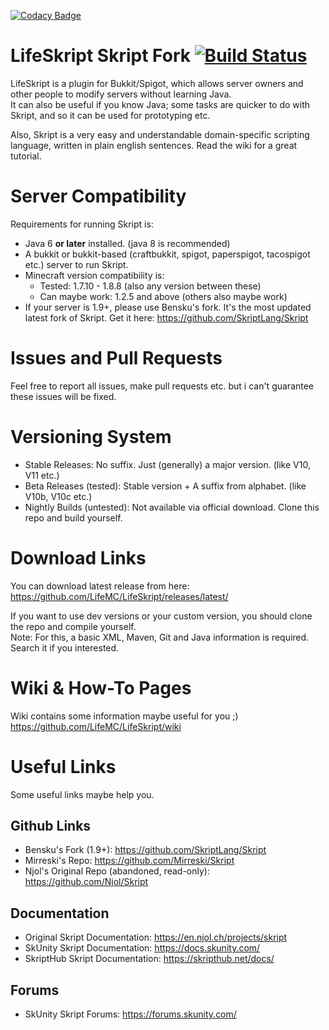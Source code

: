 [![Codacy Badge](https://api.codacy.com/project/badge/Grade/42c5db206def479d8b31f8430203034f)](https://app.codacy.com/app/TheDGOfficial/LifeSkript?utm_source=github.com&utm_medium=referral&utm_content=LifeMC/LifeSkript&utm_campaign=Badge_Grade_Dashboard)
# LifeSkript Skript Fork [![Build Status](https://travis-ci.org/LifeMC/LifeSkript.svg?branch=master)](https://travis-ci.org/LifeMC/LifeSkript)
LifeSkript is a plugin for Bukkit/Spigot, which allows server owners and other people to modify servers without learning Java.<br />
It can also be useful if you know Java; some tasks are quicker to do with Skript, and so it can be used for prototyping etc.

Also, Skript is a very easy and understandable domain-specific scripting language, written in plain english sentences. Read the wiki for a great tutorial.

# Server Compatibility
Requirements for running Skript is:
- Java 6 **or later** installed. (java 8 is recommended)
- A bukkit or bukkit-based (craftbukkit, spigot, paperspigot, tacospigot etc.) server to run Skript.
- Minecraft version compatibility is:
  - Tested: 1.7.10 - 1.8.8 (also any version between these)
  - Can maybe work: 1.2.5 and above (others also maybe work)
- If your server is 1.9+, please use Bensku's fork. It's the most updated latest fork of Skript. Get it here: https://github.com/SkriptLang/Skript

# Issues and Pull Requests
Feel free to report all issues, make pull requests etc. but i can't guarantee these issues will be fixed.

# Versioning System
* Stable Releases: No suffix. Just (generally) a major version. (like V10, V11 etc.)
* Beta Releases (tested): Stable version + A suffix from alphabet. (like V10b, V10c etc.)
* Nightly Builds (untested): Not available via official download. Clone this repo and build yourself.

# Download Links
You can download latest release from here:<br />
https://github.com/LifeMC/LifeSkript/releases/latest/

If you want to use dev versions or your custom version, you should clone the repo and compile yourself.<br />
Note: For this, a basic XML, Maven, Git and Java information is required. Search it if you interested.

# Wiki & How-To Pages
Wiki contains some information maybe useful for you ;)<br />
https://github.com/LifeMC/LifeSkript/wiki

# Useful Links
Some useful links maybe help you.

## Github Links
- Bensku's Fork (1.9+): https://github.com/SkriptLang/Skript
- Mirreski's Repo: https://github.com/Mirreski/Skript
- Njol's Original Repo (abandoned, read-only): https://github.com/Njol/Skript

## Documentation
- Original Skript Documentation: https://en.njol.ch/projects/skript
- SkUnity Skript Documentation: https://docs.skunity.com/
- SkriptHub Skript Documentation: https://skripthub.net/docs/

## Forums
- SkUnity Skript Forums: https://forums.skunity.com/
